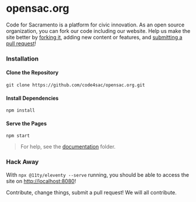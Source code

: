 opensac.org
=====================

Code for Sacramento is a platform for civic innovation. As an open source organization, you can fork our code including our website. Help us make the site better by [forking it](https://help.github.com/articles/fork-a-repo/), adding new content or features, and [submitting a pull request](https://help.github.com/articles/creating-a-pull-request/)!

### Installation

#### Clone the Repository
`git clone https://github.com/code4sac/opensac.org.git`

#### Install Dependencies
`npm install`

#### Serve the Pages
`npm start`

> For help, see the [documentation](/documentation) folder.

### Hack Away

With `npx @11ty/eleventy --serve` running, you should be able to access the site on [http://localhost:8080](http://localhost:8080)!

Contribute, change things, submit a pull request! We will all contribute.
